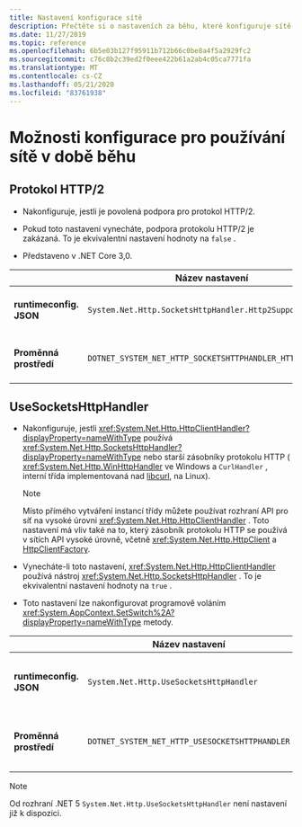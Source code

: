```yaml
---
title: Nastavení konfigurace sítě
description: Přečtěte si o nastaveních za běhu, které konfiguruje sítě pro aplikace .NET Core.
ms.date: 11/27/2019
ms.topic: reference
ms.openlocfilehash: 6b5e03b127f95911b712b66c0be8a4f5a2929fc2
ms.sourcegitcommit: c76c8b2c39ed2f0eee422b61a2ab4c05ca7771fa
ms.translationtype: MT
ms.contentlocale: cs-CZ
ms.lasthandoff: 05/21/2020
ms.locfileid: "83761938"
---
```

# <a name="run-time-configuration-options-for-networking"></a>Možnosti konfigurace pro používání sítě v době běhu

## <a name="http2-protocol"></a>Protokol HTTP/2

- Nakonfiguruje, jestli je povolená podpora pro protokol HTTP/2.

- Pokud toto nastavení vynecháte, podpora protokolu HTTP/2 je zakázaná. To je ekvivalentní nastavení hodnoty na `false` .

- Představeno v .NET Core 3,0.

| | Název nastavení | Hodnoty |
| - | - | - |
| **runtimeconfig. JSON** | `System.Net.Http.SocketsHttpHandler.Http2Support` | `false`– zakázáno<br/>`true`– povoleno |
| **Proměnná prostředí** | `DOTNET_SYSTEM_NET_HTTP_SOCKETSHTTPHANDLER_HTTP2SUPPORT` | `0`– zakázáno<br/>`1`– povoleno |

## <a name="usesocketshttphandler"></a>UseSocketsHttpHandler

- Nakonfiguruje, jestli <xref:System.Net.Http.HttpClientHandler?displayProperty=nameWithType> používá <xref:System.Net.Http.SocketsHttpHandler?displayProperty=nameWithType> nebo starší zásobníky protokolu HTTP ( <xref:System.Net.Http.WinHttpHandler> ve Windows a `CurlHandler` , interní třída implementovaná nad [libcurl](https://curl.haxx.se/libcurl/), na Linux).

  > [!NOTE]
  > Místo přímého vytváření instancí třídy můžete používat rozhraní API pro síť na vysoké úrovni <xref:System.Net.Http.HttpClientHandler> . Toto nastavení má vliv také na to, který zásobník protokolu HTTP se používá v sítích API vysoké úrovně, včetně <xref:System.Net.Http.HttpClient> a [HttpClientFactory](https://docs.microsoft.com/previous-versions/aspnet/hh995280(v%3dvs.118)).

- Vynecháte-li toto nastavení, <xref:System.Net.Http.HttpClientHandler> používá nástroj <xref:System.Net.Http.SocketsHttpHandler> . To je ekvivalentní nastavení hodnoty na `true` .

- Toto nastavení lze nakonfigurovat programově voláním <xref:System.AppContext.SetSwitch%2A?displayProperty=nameWithType> metody.

| | Název nastavení | Hodnoty |
| - | - | - |
| **runtimeconfig. JSON** | `System.Net.Http.UseSocketsHttpHandler` | `true`– Povolí použití<xref:System.Net.Http.SocketsHttpHandler><br/>`false`– Povolí použití <xref:System.Net.Http.WinHttpHandler> v systému Windows nebo [libcurl](https://curl.haxx.se/libcurl/) na platformě Linux. |
| **Proměnná prostředí** | `DOTNET_SYSTEM_NET_HTTP_USESOCKETSHTTPHANDLER` | `1`– Povolí použití<xref:System.Net.Http.SocketsHttpHandler><br/>`0`– Povolí použití <xref:System.Net.Http.WinHttpHandler> v systému Windows nebo [libcurl](https://curl.haxx.se/libcurl/) na platformě Linux. |

> [!NOTE]
> Od rozhraní .NET 5 `System.Net.Http.UseSocketsHttpHandler` není nastavení již k dispozici.
